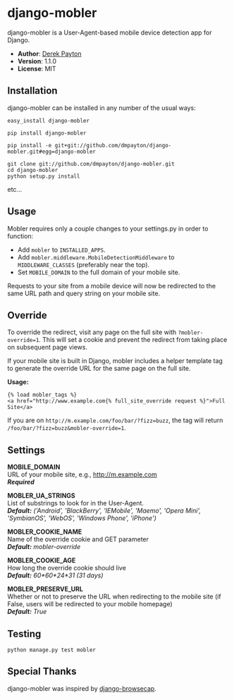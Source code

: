 # django-mobler

django-mobler is a User-Agent-based mobile device detection app for Django.

* **Author**: [Derek Payton](http://dmpayton.com)
* **Version**: 1.1.0
* **License**: MIT

## Installation

django-mobler can be installed in any number of the usual ways:

```
easy_install django-mobler
```

```
pip install django-mobler
```

```
pip install -e git+git://github.com/dmpayton/django-mobler.git#egg=django-mobler
```

```
git clone git://github.com/dmpayton/django-mobler.git
cd django-mobler
python setup.py install
```

etc...

## Usage

Mobler requires only a couple changes to your settings.py in order to function:

* Add `mobler` to `INSTALLED_APPS`.
* Add `mobler.middleware.MobileDetectionMiddleware` to `MIDDLEWARE_CLASSES` (preferably near the top).
* Set `MOBILE_DOMAIN` to the full domain of your mobile site.

Requests to your site from a mobile device will now be redirected to the same URL path and query string on your mobile site.

## Override

To override the redirect, visit any page on the full site with `?mobler-override=1`. This will set a cookie and prevent the redirect from taking place on subsequent page views.

If your mobile site is built in Django, mobler includes a helper template tag to generate the override URL for the same page on the full site.

**Usage:**

    {% load mobler_tags %}
    <a href="http://www.example.com{% full_site_override request %}">Full Site</a>

If you are on `http://m.example.com/foo/bar/?fizz=buzz`, the tag will return `/foo/bar/?fizz=buzz&mobler-override=1`.

## Settings

**MOBILE\_DOMAIN**  
URL of your mobile site, e.g., http://m.example.com  
***Required***

**MOBLER\_UA\_STRINGS**  
List of substrings to look for in the User-Agent.  
***Default:** ('Android', 'BlackBerry', 'IEMobile', 'Maemo', 'Opera Mini', 'SymbianOS', 'WebOS', 'Windows Phone', 'iPhone')*

**MOBLER\_COOKIE\_NAME**  
Name of the override cookie and GET parameter  
***Default:** mobler-override*

**MOBLER\_COOKIE\_AGE**  
How long the override cookie should live  
***Default:** 60\*60\*24\*31 (31 days)*

**MOBLER\_PRESERVE\_URL**  
Whether or not to preserve the URL when redirecting to the mobile site (if False, users will be redirected to your mobile homepage)  
***Default:** True*

## Testing

    python manage.py test mobler

## Special Thanks

django-mobler was inspired by [django-browsecap](https://github.com/ella/django-browsecap).

